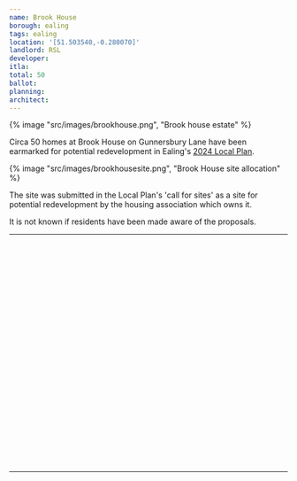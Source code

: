 ```yaml
---
name: Brook House
borough: ealing
tags: ealing
location: '[51.503540,-0.280070]'
landlord: RSL
developer:
itla:
total: 50
ballot: 
planning: 
architect: 
---
```

{% image "src/images/brookhouse.png", "Brook house estate" %}

Circa 50 homes at Brook House on Gunnersbury Lane have been earmarked for potential redevelopment in Ealing's [2024 Local Plan](https://www.ealing.gov.uk/download/downloads/id/19587/appendix_e_-_results.pdf).

{% image "src/images/brookhousesite.png", "Brook House site allocation" %}

The site was submitted in the Local Plan's 'call for sites' as a site for potential redevelopment by the housing association which owns it.

It is not known if residents have been made aware of the proposals.

---

<!------------THE CODE BELOW RENDERS THE MAP - DO NOT EDIT! ---------------------------->

<div id="map" style="width: 100%; height: 400px;"></div>

<script>
  var map = L.map('map').setView({{ location }}, 13);
  L.tileLayer('https://tile.openstreetmap.org/{z}/{x}/{y}.png', {
  maxZoom: 19,
attribution: '&copy; <a href="http://www.openstreetmap.org/copyright">OpenStreetMap</a>'
}).addTo(map);
var circle = L.circle({{ location }}, {
    color: 'red',
    fillColor: '#f03',
    fillOpacity: 0.5,
    radius: 500
}).addTo(map);
</script>

---